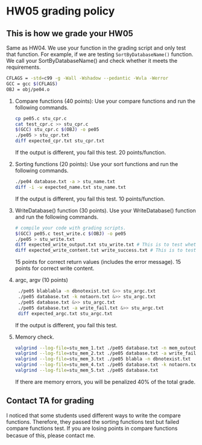 # HW05 grading policy

## This is how we grade your HW05

Same as HW04. We use your function in the grading script and only test that function.
For example, if we are testing `SortByDatabaseName()` function. We call your SortByDatabaseName() and check whether it meets the requirements.
```bash
CFLAGS = -std=c99 -g -Wall -Wshadow --pedantic -Wvla -Werror
GCC = gcc $(CFLAGS)
OBJ = obj/pe04.o
```
1. Compare functions (40 points): Use your compare functions and run the following commands.
	```bash
	cp pe05.c stu_cpr.c
	cat test_cpr.c >> stu_cpr.c
	$(GCC) stu_cpr.c $(OBJ) -o pe05
	./pe05 > stu_cpr.txt
	diff expected_cpr.txt stu_cpr.txt
	```
	If the output is different, you fail this test. 20 points/function.

2. Sorting functions (20 points): Use your sort functions and run the following commands.
	```bash
	./pe04 database.txt -a > stu_name.txt
	diff -i -w expected_name.txt stu_name.txt
	```
	If the output is different, you fail this test. 10 points/function. 

3. WriteDatabase() function (30 points).  Use your WriteDatabase() function and run the following commands. 
	```bash
	# compile your code with grading scripts.
	$(GCC) pe05.c test_write.c $(OBJ) -o pe05
	./pe05 > stu_write.txt
	diff expected_write_output.txt stu_write.txt # This is to test whether you return 0 and print error message when this function failed.
	diff expected_write_content.txt write_success.txt # This is to test whether your write function works. Your file is named as "write_success.txt" in the testing script.
	```
	15 points for correct return values (includes the error message). 15 points for correct write content. 

4. argc, argv (10 points)
	```bash
	 ./pe05 blablabla -n dbnotexist.txt &>> stu_argc.txt
	 ./pe05 database.txt -k notaorn.txt &>> stu_argc.txt
	 ./pe05 database.txt &>> stu_argc.txt
	 ./pe05 database.txt -a write_fail.txt &>> stu_argc.txt
	 diff expected_argc.txt stu_argc.txt
	```
	If the output is different, you fail this test.

5. Memory check.
	```bash
	valgrind --log-file=stu_mem_1.txt ./pe05 database.txt -n mem_outout.txt
	valgrind --log-file=stu_mem_2.txt ./pe05 database.txt -a write_fail.txt
	valgrind --log-file=stu_mem_3.txt ./pe05 blabla -n dbnotexist.txt
	valgrind --log-file=stu_mem_4.txt ./pe05 database.txt -k notaorn.txt
	valgrind --log-file=stu_mem_5.txt ./pe05 database.txt
	```
	If there are memory errors, you will be penalized 40% of the total grade.

## Contact TA for grading

I noticed that some students used different ways to write the compare functions. Therefore, they passed the sorting functions test but failed compare functions test. If you are losing points in compare functions becasue of this, please contact me.　
